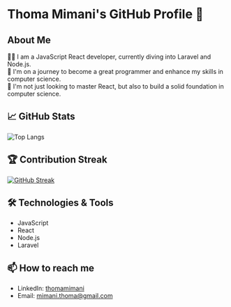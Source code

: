 # Thoma Mimani's GitHub Profile 👋

## About Me

👨‍💻 I am a JavaScript React developer, currently diving into Laravel and Node.js.  
🌱 I'm on a journey to become a great programmer and enhance my skills in computer science.  
🔭 I'm not just looking to master React, but also to build a solid foundation in computer science.

## 📈 GitHub Stats

![Top Langs](https://github-readme-stats.vercel.app/api/top-langs/?username=thomaMimani&hide=html,css,blade,scss&langs_count=10&layout=compact&theme=radical)

## 🏆 Contribution Streak

[![GitHub Streak](https://streak-stats.demolab.com/?user=thomaMimani)](https://git.io/streak-stats)
## 🛠️ Technologies & Tools

- JavaScript
- React
- Node.js
- Laravel

## 📫 How to reach me

- LinkedIn: [thomamimani](https://www.linkedin.com/in/thomamimani/)
- Email: mimani.thoma@gmail.com

